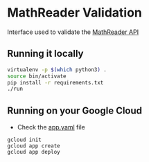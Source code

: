 # MathReader Validation

Interface used to validate the [MathReader API](https://github.com/carolreis/mathreader)

## Running it locally
```bash
virtualenv -p $(which python3) .
source bin/activate
pip install -r requirements.txt
./run
```

## Running on your Google Cloud
- Check the [app.yaml](app.yaml) file

```
gcloud init
gcloud app create
gcloud app deploy
```
